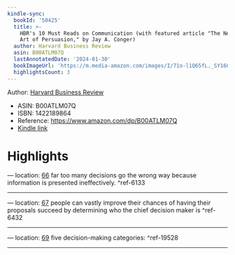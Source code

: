 ```yaml
---
kindle-sync:
  bookId: '50425'
  title: >-
    HBR's 10 Must Reads on Communication (with featured article "The Necessary
    Art of Persuasion," by Jay A. Conger)
  author: Harvard Business Review
  asin: B00ATLM07Q
  lastAnnotatedDate: '2024-01-30'
  bookImageUrl: 'https://m.media-amazon.com/images/I/71o-l1Q65fL._SY160.jpg'
  highlightsCount: 3
---
```

Author: [Harvard Business Review](https://www.amazon.comundefined)
* ASIN: B00ATLM07Q
* ISBN: 1422189864
* Reference: https://www.amazon.com/dp/B00ATLM07Q
* [Kindle link](kindle://book?action=open&asin=B00ATLM07Q)

# Highlights

— location: [66](kindle://book?action=open&asin=B00ATLM07Q&location=66)
far too many decisions go the wrong way because information is presented ineffectively. ^ref-6133

---
— location: [67](kindle://book?action=open&asin=B00ATLM07Q&location=67)
people can vastly improve their chances of having their proposals succeed by determining who the chief decision maker is ^ref-6432

---
— location: [69](kindle://book?action=open&asin=B00ATLM07Q&location=69)
five decision-making categories: ^ref-19528

---
